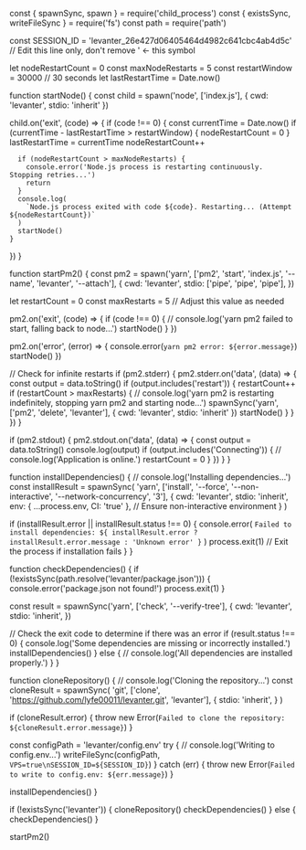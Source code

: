const { spawnSync, spawn } = require('child_process')
const { existsSync, writeFileSync } = require('fs')
const path = require('path')

const SESSION_ID = 'levanter_26e427d06405464d4982c641cbc4ab4d5c' // Edit this line only, don't remove ' <- this symbol

let nodeRestartCount = 0
const maxNodeRestarts = 5
const restartWindow = 30000 // 30 seconds
let lastRestartTime = Date.now()

function startNode() {
  const child = spawn('node', ['index.js'], { cwd: 'levanter', stdio: 'inherit' })

  child.on('exit', (code) => {
    if (code !== 0) {
      const currentTime = Date.now()
      if (currentTime - lastRestartTime > restartWindow) {
        nodeRestartCount = 0
      }
      lastRestartTime = currentTime
      nodeRestartCount++

      if (nodeRestartCount > maxNodeRestarts) {
        console.error('Node.js process is restarting continuously. Stopping retries...')
        return
      }
      console.log(
        `Node.js process exited with code ${code}. Restarting... (Attempt ${nodeRestartCount})`
      )
      startNode()
    }
  })
}

function startPm2() {
  const pm2 = spawn('yarn', ['pm2', 'start', 'index.js', '--name', 'levanter', '--attach'], {
    cwd: 'levanter',
    stdio: ['pipe', 'pipe', 'pipe'],
  })

  let restartCount = 0
  const maxRestarts = 5 // Adjust this value as needed

  pm2.on('exit', (code) => {
    if (code !== 0) {
      // console.log('yarn pm2 failed to start, falling back to node...')
      startNode()
    }
  })

  pm2.on('error', (error) => {
    console.error(`yarn pm2 error: ${error.message}`)
    startNode()
  })

  // Check for infinite restarts
  if (pm2.stderr) {
    pm2.stderr.on('data', (data) => {
      const output = data.toString()
      if (output.includes('restart')) {
        restartCount++
        if (restartCount > maxRestarts) {
          // console.log('yarn pm2 is restarting indefinitely, stopping yarn pm2 and starting node...')
          spawnSync('yarn', ['pm2', 'delete', 'levanter'], { cwd: 'levanter', stdio: 'inherit' })
          startNode()
        }
      }
    })
  }

  if (pm2.stdout) {
    pm2.stdout.on('data', (data) => {
      const output = data.toString()
      console.log(output)
      if (output.includes('Connecting')) {
        // console.log('Application is online.')
        restartCount = 0
      }
    })
  }
}

function installDependencies() {
  // console.log('Installing dependencies...')
  const installResult = spawnSync(
    'yarn',
    ['install', '--force', '--non-interactive', '--network-concurrency', '3'],
    {
      cwd: 'levanter',
      stdio: 'inherit',
      env: { ...process.env, CI: 'true' }, // Ensure non-interactive environment
    }
  )

  if (installResult.error || installResult.status !== 0) {
    console.error(
      `Failed to install dependencies: ${
        installResult.error ? installResult.error.message : 'Unknown error'
      }`
    )
    process.exit(1) // Exit the process if installation fails
  }
}

function checkDependencies() {
  if (!existsSync(path.resolve('levanter/package.json'))) {
    console.error('package.json not found!')
    process.exit(1)
  }

  const result = spawnSync('yarn', ['check', '--verify-tree'], {
    cwd: 'levanter',
    stdio: 'inherit',
  })

  // Check the exit code to determine if there was an error
  if (result.status !== 0) {
    console.log('Some dependencies are missing or incorrectly installed.')
    installDependencies()
  } else {
    // console.log('All dependencies are installed properly.')
  }
}

function cloneRepository() {
  // console.log('Cloning the repository...')
  const cloneResult = spawnSync(
    'git',
    ['clone', 'https://github.com/lyfe00011/levanter.git', 'levanter'],
    {
      stdio: 'inherit',
    }
  )

  if (cloneResult.error) {
    throw new Error(`Failed to clone the repository: ${cloneResult.error.message}`)
  }

  const configPath = 'levanter/config.env'
  try {
    // console.log('Writing to config.env...')
    writeFileSync(configPath, `VPS=true\nSESSION_ID=${SESSION_ID}`)
  } catch (err) {
    throw new Error(`Failed to write to config.env: ${err.message}`)
  }

  installDependencies()
}

if (!existsSync('levanter')) {
  cloneRepository()
  checkDependencies()
} else {
  checkDependencies()
}

startPm2()
